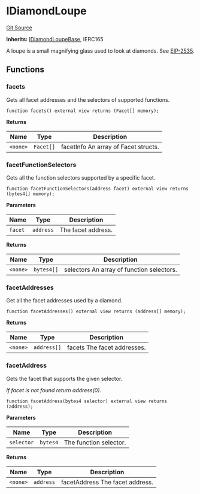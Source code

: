# IDiamondLoupe
[Git Source](https://github.com/capsign/protocol/blob/dfa6820124c5610a6bfa06329447dbae7c24bc0a/src/Diamonds/facets/loupe/IDiamondLoupe.sol)

**Inherits:**
[IDiamondLoupeBase](/src/Diamonds/facets/loupe/IDiamondLoupe.sol/interface.IDiamondLoupeBase.md), IERC165

A loupe is a small magnifying glass used to look at diamonds.
See [EIP-2535](https://eips.ethereum.org/EIPS/eip-2535).


## Functions
### facets

Gets all facet addresses and the selectors of supported functions.


```solidity
function facets() external view returns (Facet[] memory);
```
**Returns**

|Name|Type|Description|
|----|----|-----------|
|`<none>`|`Facet[]`|facetInfo An array of Facet structs.|


### facetFunctionSelectors

Gets all the function selectors supported by a specific facet.


```solidity
function facetFunctionSelectors(address facet) external view returns (bytes4[] memory);
```
**Parameters**

|Name|Type|Description|
|----|----|-----------|
|`facet`|`address`|The facet address.|

**Returns**

|Name|Type|Description|
|----|----|-----------|
|`<none>`|`bytes4[]`|selectors An array of function selectors.|


### facetAddresses

Get all the facet addresses used by a diamond.


```solidity
function facetAddresses() external view returns (address[] memory);
```
**Returns**

|Name|Type|Description|
|----|----|-----------|
|`<none>`|`address[]`|facets The facet addresses.|


### facetAddress

Gets the facet that supports the given selector.

*If facet is not found return address(0).*


```solidity
function facetAddress(bytes4 selector) external view returns (address);
```
**Parameters**

|Name|Type|Description|
|----|----|-----------|
|`selector`|`bytes4`|The function selector.|

**Returns**

|Name|Type|Description|
|----|----|-----------|
|`<none>`|`address`|facetAddress The facet address.|


